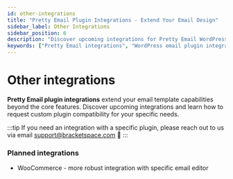 ```yaml
---
id: other-integrations
title: "Pretty Email Plugin Integrations - Extend Your Email Design"
sidebar_label: Other Integrations
sidebar_position: 6
description: "Discover upcoming integrations for Pretty Email WordPress plugin. Learn about planned features and request custom integrations for your email template needs."
keywords: ["Pretty Email integrations", "WordPress email plugin integrations", "email template integrations", "plugin compatibility", "custom integrations", "email automation"]
---
```


# Other integrations

**Pretty Email plugin integrations** extend your email template capabilities beyond the core features. Discover upcoming integrations and learn how to request custom plugin compatibility for your specific needs.

:::tip
If you need an integration with a specific plugin, please reach out to us via email support@bracketspace.com 🙌
:::

### Planned integrations

* WooCommerce - more robust integration with specific email editor